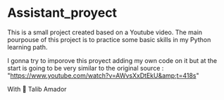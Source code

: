 # Assistant_proyect

This is a small project created based on a Youtube video.
The main pourpouse of this project is to practice some basic
skills in my Python learning path.

I gonna try to imporove this proyect adding my own code on it
but at the start is going to be very similar to the original 
source : "https://www.youtube.com/watch?v=AWvsXxDtEkU&amp;t=418s"

With :blue_heart: Talib Amador
